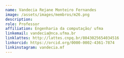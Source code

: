 ```yaml
---
name: Vandecia Rejane Monteiro Fernandes 
image: /assets/images/membros/m26.png
description:
role: Professor
affiliation: Engenharia da computação/ ufma
linkemail: vandecia@nca.ufma.br
linklattes: http://lattes.cnpq.br/8043025654034516
linkorcid: https://orcid.org/0000-0002-4361-7874
linkinstagram: vandecia.mf
---
```


